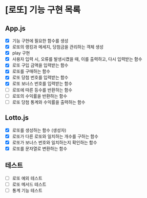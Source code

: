 # [로또] 기능 구현 목록

## App.js
- [x] 기능 구현에 필요한 함수를 생성
- [x] 로또의 랭킹과 메세지, 당첨금을 관리하는 객체 생성
- [x] play 구현
- [x] 사용자 입력 시, 오류를 발생시켰을 때, 이를 출력하고, 다시 입력받는 함수
- [x] 로또 구입 금액을 입력받는 함수
- [x] 로또를 구매하는 함수
- [x] 로또 당첨 번호를 입력받는 함수
- [x] 로또 보너스 번호를 입력받는 함수
- [ ] 로또에 따른 등수를 반환하는 함수
- [ ] 로또의 수익률을 반환하는 함수
- [ ] 로또 당첨 통계와 수익률을 출력하는 함수

## Lotto.js
- [x] 로또를 생성하는 함수 (생성자)
- [x] 로또가 다른 로또와 일치하는 개수를 구하는 함수
- [x] 로또가 보너스 번호와 일치하는지 확인하는 함수
- [x] 로또를 문자열로 변환하는 함수

## 테스트
- [ ] 로또 예외 테스트
- [ ] 로또 메서드 테스트
- [ ] 통계 기능 테스트